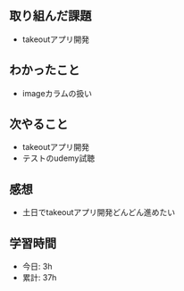 ## 取り組んだ課題
- takeoutアプリ開発

## わかったこと
- imageカラムの扱い
    
## 次やること
- takeoutアプリ開発
- テストのudemy試聴

## 感想
- 土日でtakeoutアプリ開発どんどん進めたい

## 学習時間
- 今日: 3h
- 累計: 37h
